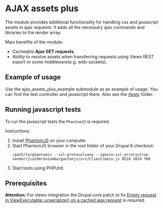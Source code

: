 AJAX assets plus
================

The module provides additional functionality for handling css and javascript
assets in ajax requests. It adds all the necessary ajax commands and libraries
to the render array.

Main benefits of the module:
- Cacheable **Ajax GET requests**.
- Ability to resolve assets when transferring requests using Views REST export
  or some middleware(e.g. web-sockets).

Example of usage
----------------
Use the ajax_assets_plus_example submodule as an example of usage. You can find the
test controller and javascript there. Also see the [/tests](http://cgit.drupalcode.org/ajax_assets_plus/tree/tests/src/Functional?h=8.x-1.x) folder.

Running javascript tests
------------------------
To run the javascript tests the `PhantomJS` is required.

Instructions:
1. Install [PhantomJS](http://phantomjs.org/download.html) on your computer.
1. Start PhantomJS browser in the root folder of your Drupal 8 checkout:
   ```
   /path/to/phantomjs --ssl-protocol=any --ignore-ssl-errors=true vendor/jcalderonzumba/gastonjs/src/Client/main.js 8510 1024 768
   ```
1. Start tests using PHPUnit.

Prerequisites
-------------

**Attention:** For views integration the Drupal core patch to fix [Empty request in ViewExecutable::unserialize() on a cached ajax request](https://www.drupal.org/node/2895584#comment-12172734)
is required.
